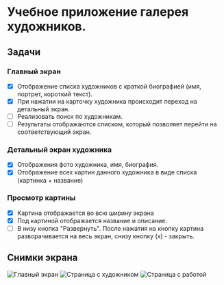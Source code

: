 # Учебное приложение галерея художников.

## Задачи
### Главный экран
- [x] Отображение списка художников с краткой биографией (имя, портрет, короткий текст).
- [x] При нажатии на карточку художника происходит переход на детальный экран.
- [ ] Реализовать поиск по художникам.
- [ ] Результаты отображаются списком, который позволяет перейти на соответствующий экран.
### Детальный экран художника
- [x] Отображения фото художника, имя, биография.
- [x] Отображение всех картин данного художника в виде списка (картинка + название)
### Просмотр картины
- [x] Картина отображается во всю ширину экрана
- [x] Под картиной отображается название и описание.
- [ ] В низу кнопка "Развернуть". После нажатия на кнопку картина разворачивается на весь экран, снизу кнопку (х) - закрыть.

## Снимки экрана
![Главный экран](https://disk.yandex.ru/client/disk/DewRash/Sprint2?idApp=client&dialog=slider&idDialog=%2Fdisk%2FDewRash%2FSprint2%2FSimulator%20Screenshot%20-%20iPhone%2016%20Pro%20-%202025-07-12%20at%2013.11.30.png)
![Страница с художником](https://disk.yandex.ru/client/disk/DewRash/Sprint2?idApp=client&dialog=slider&idDialog=%2Fdisk%2FDewRash%2FSprint2%2FSimulator%20Screenshot%20-%20iPhone%2016%20Pro%20-%202025-07-12%20at%2013.11.40.png)
![Страница с работой](https://disk.yandex.ru/client/disk/DewRash/Sprint2?idApp=client&dialog=slider&idDialog=%2Fdisk%2FDewRash%2FSprint2%2FSimulator%20Screenshot%20-%20iPhone%2016%20Pro%20-%202025-07-12%20at%2013.11.44.png)

